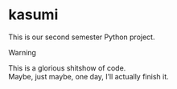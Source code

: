 # kasumi  
This is our second semester Python project.  

> [!WARNING]
> This is a glorious shitshow of code.  
> Maybe, just maybe, one day, I’ll actually finish it.  
